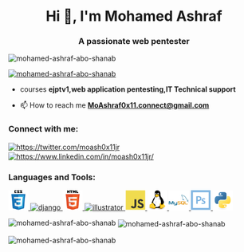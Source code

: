 <h1 align="center">Hi 👋, I'm Mohamed Ashraf</h1>
<h3 align="center">A passionate web pentester</h3>

<p align="left"> <img src="https://komarev.com/ghpvc/?username=mohamed-ashraf-abo-shanab&label=Profile%20views&color=0e75b6&style=flat" alt="mohamed-ashraf-abo-shanab" /> </p>

<p align="left"> <a href="https://github.com/ryo-ma/github-profile-trophy"><img src="https://github-profile-trophy.vercel.app/?username=mohamed-ashraf-abo-shanab" alt="mohamed-ashraf-abo-shanab" /></a> </p>



- courses **ejptv1,web application pentesting,IT Technical support**

- 📫 How to reach me **MoAshraf0x11.connect@gmail.com**

<h3 align="left">Connect with me:</h3>
<p align="left">
<a href="https://twitter.com/https://twitter.com/moash0x11jr" target="blank"><img align="center" src="https://raw.githubusercontent.com/rahuldkjain/github-profile-readme-generator/master/src/images/icons/Social/twitter.svg" alt="https://twitter.com/moash0x11jr" height="30" width="40" /></a>
<a href="https://linkedin.com/in/https://www.linkedin.com/in/moash0x11jr/" target="blank"><img align="center" src="https://raw.githubusercontent.com/rahuldkjain/github-profile-readme-generator/master/src/images/icons/Social/linked-in-alt.svg" alt="https://www.linkedin.com/in/moash0x11jr/" height="30" width="40" /></a>
</p>

<h3 align="left">Languages and Tools:</h3>
<p align="left"> <a href="https://www.w3schools.com/css/" target="_blank" rel="noreferrer"> <img src="https://raw.githubusercontent.com/devicons/devicon/master/icons/css3/css3-original-wordmark.svg" alt="css3" width="40" height="40"/> </a> <a href="https://www.djangoproject.com/" target="_blank" rel="noreferrer"> <img src="https://cdn.worldvectorlogo.com/logos/django.svg" alt="django" width="40" height="40"/> </a> <a href="https://www.w3.org/html/" target="_blank" rel="noreferrer"> <img src="https://raw.githubusercontent.com/devicons/devicon/master/icons/html5/html5-original-wordmark.svg" alt="html5" width="40" height="40"/> </a> <a href="https://www.adobe.com/in/products/illustrator.html" target="_blank" rel="noreferrer"> <img src="https://www.vectorlogo.zone/logos/adobe_illustrator/adobe_illustrator-icon.svg" alt="illustrator" width="40" height="40"/> </a> <a href="https://developer.mozilla.org/en-US/docs/Web/JavaScript" target="_blank" rel="noreferrer"> <img src="https://raw.githubusercontent.com/devicons/devicon/master/icons/javascript/javascript-original.svg" alt="javascript" width="40" height="40"/> </a> <a href="https://www.linux.org/" target="_blank" rel="noreferrer"> <img src="https://raw.githubusercontent.com/devicons/devicon/master/icons/linux/linux-original.svg" alt="linux" width="40" height="40"/> </a> <a href="https://www.mysql.com/" target="_blank" rel="noreferrer"> <img src="https://raw.githubusercontent.com/devicons/devicon/master/icons/mysql/mysql-original-wordmark.svg" alt="mysql" width="40" height="40"/> </a> <a href="https://www.photoshop.com/en" target="_blank" rel="noreferrer"> <img src="https://raw.githubusercontent.com/devicons/devicon/master/icons/photoshop/photoshop-line.svg" alt="photoshop" width="40" height="40"/> </a> <a href="https://www.python.org" target="_blank" rel="noreferrer"> <img src="https://raw.githubusercontent.com/devicons/devicon/master/icons/python/python-original.svg" alt="python" width="40" height="40"/> </a> </p>

<p><img align="left" src="https://github-readme-stats.vercel.app/api/top-langs?username=mohamed-ashraf-abo-shanab&show_icons=true&locale=en&layout=compact" alt="mohamed-ashraf-abo-shanab" /></p>

<p>&nbsp;<img align="center" src="https://github-readme-stats.vercel.app/api?username=mohamed-ashraf-abo-shanab&show_icons=true&locale=en" alt="mohamed-ashraf-abo-shanab" /></p>

<p><img align="center" src="https://github-readme-streak-stats.herokuapp.com/?user=mohamed-ashraf-abo-shanab&" alt="mohamed-ashraf-abo-shanab" /></p>
